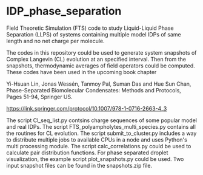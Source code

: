 # IDP_phase_separation
Field Theoretic Simulation (FTS) code to study Liquid-Liquid Phase Separation (LLPS) of systems 
containing multiple model IDPs of same length and no net charge per molecule.

The codes in this repository could be used to generate system snapshots of Complex Langevin (CL) 
evolution at an specified interval. Then from the snapshots, thermodynamic averages of field 
operators could be computed. These codes have been used in the upcoming book chapter

   Yi-Hsuan Lin, Jonas Wessén, Tanmoy Pal, Suman Das and Hue Sun Chan, Phase-Separated Biomolecular 
   Condensates: Methods and Protocols, Pages 51-94, Springer US.
   
   https://link.springer.com/protocol/10.1007/978-1-0716-2663-4_3

The script Cl_seq_list.py contsins charge sequences of some popular model and real IDPs.
The script FTS_polyampholytes_multi_species.py contains all the routines for CL evolution.
The script submit_to_cluster.py includes a way to distribute multiple jobs to available 
CPUs in a node and uses Python's multi processing module.
The script calc_correlations.py could be used to calculate pair distribution functions.
For phase separated droplet visualization, the example script plot_snapshots.py could 
be used. Two input snapshot files can be found in the snapshots.zip file.
